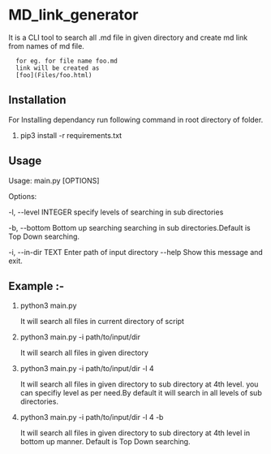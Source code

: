 # MD_link_generator
It is a CLI tool to search all .md file in given directory and create md link from names of md file.
```
  for eg. for file name foo.md
  link will be created as
  [foo](Files/foo.html)
```

## Installation
For Installing dependancy run following command in root directory of folder.
1. pip3 install -r requirements.txt

## Usage

Usage: main.py [OPTIONS]

Options:

  -l, --level INTEGER  specify levels of  searching in sub directories
  
  -b, --bottom         Bottom up searching searching in sub directories.Default is Top Down searching.

  -i, --in-dir TEXT    Enter path of input directory
  --help               Show this message and exit.

## Example :-
1. python3 main.py

   It will search all files in current directory of script
1. python3 main.py -i path/to/input/dir 
   
   It will search all files in given directory
1. python3 main.py -i path/to/input/dir -l 4
   
   It will search all files in given directory to sub directory at 4th level. you can specifiy level as per need.By default it will search in all levels of sub directories.
1. python3 main.py -i path/to/input/dir -l 4 -b
   
   It will search all files in given directory to sub directory at 4th level in bottom up manner. Default is Top Down searching.
